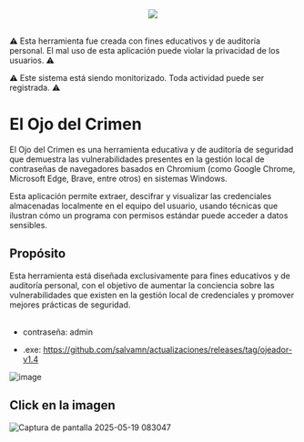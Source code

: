 <div align="center">
  <img src="https://github.com/user-attachments/assets/fe7de7c6-5fd5-4d17-95f3-57cbc5389bea">
</div>

<br/>

⚠️ Esta herramienta fue creada con fines educativos y de auditoría personal. 
El mal uso de esta aplicación puede violar la privacidad de los usuarios. ⚠️

⚠️ Este sistema está siendo monitorizado. Toda actividad puede ser registrada. ⚠️

<h1>El Ojo del Crimen</h1>
El Ojo del Crimen es una herramienta educativa y de auditoría de seguridad que demuestra las vulnerabilidades presentes en la gestión local de contraseñas de navegadores basados en Chromium (como Google Chrome, Microsoft Edge, Brave, entre otros) en sistemas Windows.

Esta aplicación permite extraer, descifrar y visualizar las credenciales almacenadas localmente en el equipo del usuario, usando técnicas que ilustran cómo un programa con permisos estándar puede acceder a datos sensibles.

<h2>Propósito</h2>
Esta herramienta está diseñada exclusivamente para fines educativos y de auditoría personal, con el objetivo de aumentar la conciencia sobre las vulnerabilidades que existen en la gestión local de credenciales y promover mejores prácticas de seguridad.
<br>
<br>

- contraseña: admin

- .exe: https://github.com/salvamn/actualizaciones/releases/tag/ojeador-v1.4

![image](https://github.com/user-attachments/assets/08275e65-6ea6-42c5-b24f-14ee8f8c13ca)


## Click en la imagen 
![Captura de pantalla 2025-05-19 083047](https://github.com/user-attachments/assets/5eb95d6a-29d6-453d-bbcb-e725dafa4954)
